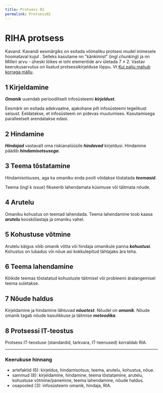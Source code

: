 ```yaml
---
title: Protsess 02
permalink: Protsess02
---
```


# RIHA protsess

<p class='staatus'>Kavand. Kavandi eesmärgiks on esitada võimaliku protsesi mudel inimesele hoomataval kujul . Selleks kasutame nn "känkimist" (ingl <i>chunking</i>) ja nn Milleri arvu - üheski lõikes ei tohi elementide arv ületada 7 ± 2. Vastav keerukusarvutus on lisatud protsessikirjelduse lõppu. Vt <a href='https://teadvus.wordpress.com/2009/12/09/kui-palju-mahub-korraga-mallu/'>Kui palju mahub korraga mällu</a>.</p>

## 1  Kirjeldamine

___Omanik___ uuendab perioodiliselt infosüsteemi ___kirjeldust___.

Eesmärk on esitada adekvaatne, ajakohane pilt infosüsteemi tegelikust seisust. Eeldatakse, et infosüsteem on pidevas muutumises. Kasutamisega paralleelselt arendatakse edasi.

## 2  Hindamine 

___Hindajad___ vastavalt oma riskianalüüsile ___hindavad___ kirjeldusi. Hindamine päädib ___hindamisotsusega___.

## 3 Teema tõstatamine

Hindamisotsuses, aga ka omaniku enda poolt võidakse tõstatada ___teemasid___.

Teema (ingl k <i>issue</i>) fikseerib lahendamata küsimuse või täitmata nõude.

## 4 Arutelu

Omaniku kohustus on teemad lahendada. Teema lahendamine toob kaasa ___arutelu___ kooskõlastaja ja omaniku vahel.

## 5 Kohustuse võtmine 

Arutelu käigus võib omanik võtta või hindaja omanikule panna ___kohustusi___. Kohustus on lubadus või nõue asi kokkulepitud tähtajaks ära teha.

## 6  Teema lahendamine

Kõikide teemas tõstatatud kohustuste täitmisel või probleemi äralangemisel teema suletakse.

## 7  Nõude haldus

Kirjeldamine ja hindamine lähtuvad ___nõuetest___. Nõudel on ___omanik___. Nõude omanik tagab nõude kasulikkuse ja täitmise ___metoodika___. 

## 8  Protsessi IT-teostus

Protsess IT-teostuse (standardid, tarkvara, IT-teenused) korraldab RIA. 

----

### Keerukuse hinnang

- artefaktid (6): kirjeldus, hindamisotsus, teema, arutelu, kohustus, nõue.
- sammud (8): kirjeldamine, hindamine, teema tõstatamine, arutelu, kohustuse võtmine/panemine, teema lahendamine, nõude haldus.
- osapooled (3): infosüsteemi omanik, hindaja, RIA.
